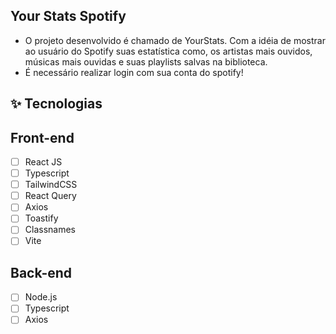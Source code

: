 ## Your Stats Spotify

- O projeto desenvolvido é chamado de YourStats. Com a idéia de mostrar ao usuário do Spotify suas estatística como, os artistas mais ouvidos, músicas mais ouvidas e suas playlists salvas na biblioteca.
- É necessário realizar login com sua conta do spotify!

## ✨ Tecnologias

## Front-end

- [ ] React JS
- [ ] Typescript
- [ ] TailwindCSS
- [ ] React Query
- [ ] Axios
- [ ] Toastify
- [ ] Classnames
- [ ] Vite

## Back-end

- [ ] Node.js
- [ ] Typescript
- [ ] Axios
